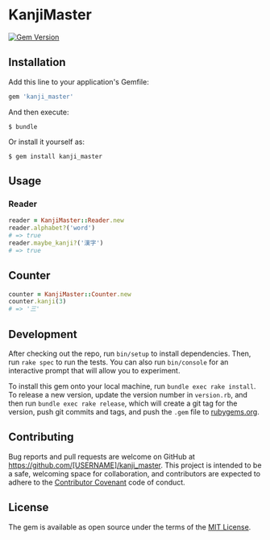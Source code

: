 # KanjiMaster

[![Gem Version](https://badge.fury.io/rb/kanji_master.svg)](https://badge.fury.io/rb/kanji_master)

## Installation

Add this line to your application's Gemfile:

```ruby
gem 'kanji_master'
```

And then execute:

    $ bundle

Or install it yourself as:

    $ gem install kanji_master

## Usage

### Reader

```ruby
reader = KanjiMaster::Reader.new
reader.alphabet?('word')
# => true
reader.maybe_kanji?('漢字')
# => true
```

## Counter

```ruby
counter = KanjiMaster::Counter.new
counter.kanji(3)
# => '三'
```

## Development

After checking out the repo, run `bin/setup` to install dependencies. Then, run `rake spec` to run the tests. You can also run `bin/console` for an interactive prompt that will allow you to experiment.

To install this gem onto your local machine, run `bundle exec rake install`. To release a new version, update the version number in `version.rb`, and then run `bundle exec rake release`, which will create a git tag for the version, push git commits and tags, and push the `.gem` file to [rubygems.org](https://rubygems.org).

## Contributing

Bug reports and pull requests are welcome on GitHub at https://github.com/[USERNAME]/kanji_master. This project is intended to be a safe, welcoming space for collaboration, and contributors are expected to adhere to the [Contributor Covenant](http://contributor-covenant.org) code of conduct.


## License

The gem is available as open source under the terms of the [MIT License](http://opensource.org/licenses/MIT).
